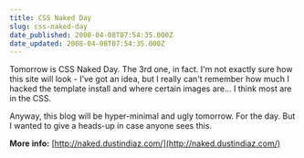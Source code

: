 ```yaml
---
title: CSS Naked Day
slug: css-naked-day
date_published: 2008-04-08T07:54:35.000Z
date_updated: 2008-04-08T07:54:35.000Z
---
```


Tomorrow is CSS Naked Day. The 3rd one, in fact. I'm not exactly sure how this site will look - I've got an idea, but I really can't remember how much I hacked the template install and where certain images are... I think most are in the CSS.

Anyway, this blog will be hyper-minimal and ugly tomorrow. For the day. But I wanted to give a heads-up in case anyone sees this.

**More info:**
[http://naked.dustindiaz.com/](http://naked.dustindiaz.com/)

